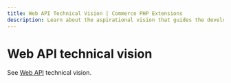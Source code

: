 ```yaml
---
title: Web API Technical Vision | Commerce PHP Extensions
description: Learn about the aspirational vision that guides the development of the Commerce framework web API. 
---
```


# Web API technical vision

See [Web API](https://devdocs.magento.com/guides/v2.4/get-started/bk-get-started-api.html) technical vision.
